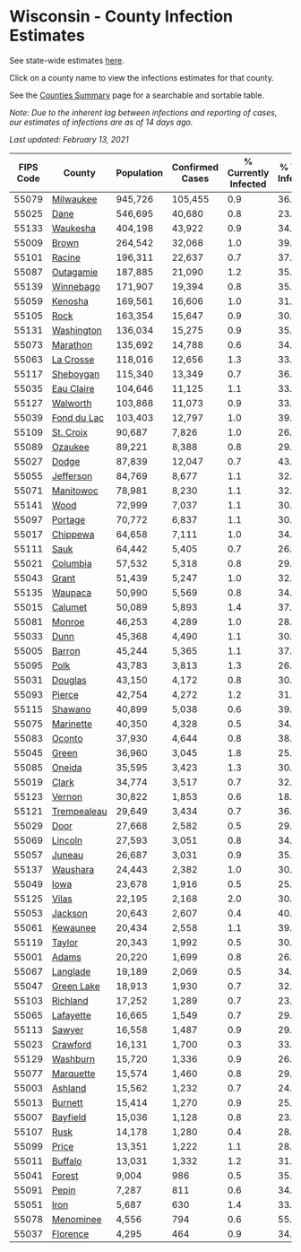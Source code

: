 # Wisconsin - County Infection Estimates

See state-wide estimates [here](/infections/us-wi).

Click on a county name to view the infections estimates for that county.

See the [Counties Summary](/infections/summary-counties) page for a searchable and sortable table.

*Note: Due to the inherent lag between infections and reporting of cases, our estimates of infections are as of 14 days ago.*

*Last updated: February 13, 2021*

|   FIPS Code |                     County |   Population |   Confirmed Cases |   % Currently Infected |   % Total Infected |
|-------------|----------------------------|--------------|-------------------|------------------------|--------------------|
|       55079 |     [Milwaukee](milwaukee) |      945,726 |           105,455 |                    0.9 |               36.5 |
|       55025 |               [Dane](dane) |      546,695 |            40,680 |                    0.8 |               23.6 |
|       55133 |       [Waukesha](waukesha) |      404,198 |            43,922 |                    0.9 |               34.3 |
|       55009 |             [Brown](brown) |      264,542 |            32,068 |                    1.0 |               39.7 |
|       55101 |           [Racine](racine) |      196,311 |            22,637 |                    0.7 |               37.4 |
|       55087 |     [Outagamie](outagamie) |      187,885 |            21,090 |                    1.2 |               35.3 |
|       55139 |     [Winnebago](winnebago) |      171,907 |            19,394 |                    0.8 |               35.8 |
|       55059 |         [Kenosha](kenosha) |      169,561 |            16,606 |                    1.0 |               31.7 |
|       55105 |               [Rock](rock) |      163,354 |            15,647 |                    0.9 |               30.4 |
|       55131 |   [Washington](washington) |      136,034 |            15,275 |                    0.9 |               35.4 |
|       55073 |       [Marathon](marathon) |      135,692 |            14,788 |                    0.6 |               34.5 |
|       55063 |     [La Crosse](la-crosse) |      118,016 |            12,656 |                    1.3 |               33.5 |
|       55117 |     [Sheboygan](sheboygan) |      115,340 |            13,349 |                    0.7 |               36.7 |
|       55035 |   [Eau Claire](eau-claire) |      104,646 |            11,125 |                    1.1 |               33.5 |
|       55127 |       [Walworth](walworth) |      103,868 |            11,073 |                    0.9 |               33.9 |
|       55039 | [Fond du Lac](fond-du-lac) |      103,403 |            12,797 |                    1.0 |               39.3 |
|       55109 |     [St. Croix](st.-croix) |       90,687 |             7,826 |                    1.0 |               26.9 |
|       55089 |         [Ozaukee](ozaukee) |       89,221 |             8,388 |                    0.8 |               29.8 |
|       55027 |             [Dodge](dodge) |       87,839 |            12,047 |                    0.7 |               43.7 |
|       55055 |     [Jefferson](jefferson) |       84,769 |             8,677 |                    1.1 |               32.1 |
|       55071 |     [Manitowoc](manitowoc) |       78,981 |             8,230 |                    1.1 |               32.7 |
|       55141 |               [Wood](wood) |       72,999 |             7,037 |                    1.1 |               30.0 |
|       55097 |         [Portage](portage) |       70,772 |             6,837 |                    1.1 |               30.3 |
|       55017 |       [Chippewa](chippewa) |       64,658 |             7,111 |                    1.0 |               34.6 |
|       55111 |               [Sauk](sauk) |       64,442 |             5,405 |                    0.7 |               26.6 |
|       55021 |       [Columbia](columbia) |       57,532 |             5,318 |                    0.8 |               29.2 |
|       55043 |             [Grant](grant) |       51,439 |             5,247 |                    1.0 |               32.4 |
|       55135 |         [Waupaca](waupaca) |       50,990 |             5,569 |                    0.8 |               34.5 |
|       55015 |         [Calumet](calumet) |       50,089 |             5,893 |                    1.4 |               37.1 |
|       55081 |           [Monroe](monroe) |       46,253 |             4,289 |                    1.0 |               28.9 |
|       55033 |               [Dunn](dunn) |       45,368 |             4,490 |                    1.1 |               30.9 |
|       55005 |           [Barron](barron) |       45,244 |             5,365 |                    1.1 |               37.1 |
|       55095 |               [Polk](polk) |       43,783 |             3,813 |                    1.3 |               26.8 |
|       55031 |         [Douglas](douglas) |       43,150 |             4,172 |                    0.8 |               30.1 |
|       55093 |           [Pierce](pierce) |       42,754 |             4,272 |                    1.2 |               31.2 |
|       55115 |         [Shawano](shawano) |       40,899 |             5,038 |                    0.6 |               39.3 |
|       55075 |     [Marinette](marinette) |       40,350 |             4,328 |                    0.5 |               34.0 |
|       55083 |           [Oconto](oconto) |       37,930 |             4,644 |                    0.8 |               38.8 |
|       55045 |             [Green](green) |       36,960 |             3,045 |                    1.8 |               25.3 |
|       55085 |           [Oneida](oneida) |       35,595 |             3,423 |                    1.3 |               30.2 |
|       55019 |             [Clark](clark) |       34,774 |             3,517 |                    0.7 |               32.0 |
|       55123 |           [Vernon](vernon) |       30,822 |             1,853 |                    0.6 |               18.7 |
|       55121 | [Trempealeau](trempealeau) |       29,649 |             3,434 |                    0.7 |               36.4 |
|       55029 |               [Door](door) |       27,668 |             2,582 |                    0.5 |               29.6 |
|       55069 |         [Lincoln](lincoln) |       27,593 |             3,051 |                    0.8 |               34.7 |
|       55057 |           [Juneau](juneau) |       26,687 |             3,031 |                    0.9 |               35.6 |
|       55137 |       [Waushara](waushara) |       24,443 |             2,382 |                    1.0 |               30.7 |
|       55049 |               [Iowa](iowa) |       23,678 |             1,916 |                    0.5 |               25.6 |
|       55125 |             [Vilas](vilas) |       22,195 |             2,168 |                    2.0 |               30.1 |
|       55053 |         [Jackson](jackson) |       20,643 |             2,607 |                    0.4 |               40.0 |
|       55061 |       [Kewaunee](kewaunee) |       20,434 |             2,558 |                    1.1 |               39.5 |
|       55119 |           [Taylor](taylor) |       20,343 |             1,992 |                    0.5 |               30.7 |
|       55001 |             [Adams](adams) |       20,220 |             1,699 |                    0.8 |               26.4 |
|       55067 |       [Langlade](langlade) |       19,189 |             2,069 |                    0.5 |               34.4 |
|       55047 |   [Green Lake](green-lake) |       18,913 |             1,930 |                    0.7 |               32.5 |
|       55103 |       [Richland](richland) |       17,252 |             1,289 |                    0.7 |               23.7 |
|       55065 |     [Lafayette](lafayette) |       16,665 |             1,549 |                    0.7 |               29.3 |
|       55113 |           [Sawyer](sawyer) |       16,558 |             1,487 |                    0.9 |               29.1 |
|       55023 |       [Crawford](crawford) |       16,131 |             1,700 |                    0.3 |               33.4 |
|       55129 |       [Washburn](washburn) |       15,720 |             1,336 |                    0.9 |               26.3 |
|       55077 |     [Marquette](marquette) |       15,574 |             1,460 |                    0.8 |               29.9 |
|       55003 |         [Ashland](ashland) |       15,562 |             1,232 |                    0.7 |               24.7 |
|       55013 |         [Burnett](burnett) |       15,414 |             1,270 |                    0.9 |               25.6 |
|       55007 |       [Bayfield](bayfield) |       15,036 |             1,128 |                    0.8 |               23.5 |
|       55107 |               [Rusk](rusk) |       14,178 |             1,280 |                    0.4 |               28.6 |
|       55099 |             [Price](price) |       13,351 |             1,222 |                    1.1 |               28.6 |
|       55011 |         [Buffalo](buffalo) |       13,031 |             1,332 |                    1.2 |               31.8 |
|       55041 |           [Forest](forest) |        9,004 |               986 |                    0.5 |               35.0 |
|       55091 |             [Pepin](pepin) |        7,287 |               811 |                    0.6 |               34.7 |
|       55051 |               [Iron](iron) |        5,687 |               630 |                    1.4 |               33.9 |
|       55078 |     [Menominee](menominee) |        4,556 |               794 |                    0.6 |               55.6 |
|       55037 |       [Florence](florence) |        4,295 |               464 |                    0.9 |               34.7 |